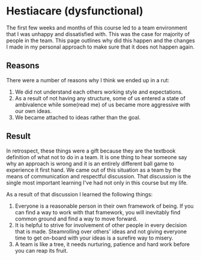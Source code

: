 # Hestiacare (dysfunctional)
The first few weeks and months of this course led to a team environment that I was unhappy and dissatisfied with. This was the case for majority of people in the team. This page outlines why did this happen and the changes I made in my personal approach to make sure that it does not happen again. 


## Reasons
There were a number of reasons why I think we ended up in a rut:
1. We did not understand each others working style and expectations. 
2. As a result of not having any structure, some of us entered a state of ambivalence while some(read me) of us became more aggressive with our own ideas. 
3. We became attached to ideas rather than the goal.


## Result
In retrospect, these things were a gift because they are the textbook definition of what not to do in a team. It is one thing to hear someone say why an approach is wrong and it is an entirely different ball game to experience it first hand. We came out of this situation as a team by the means of communication and respectful discussion. That discussion is the single most important learning I've had not only in this course but my life.

As a result of that discussion I learned the following things:
1. Everyone is a reasonable person in their own framework of being. If you can find a way to work with that framework, you will inevitably find common ground and find a way to move forward.
2. It is helpful to strive for involvement of other people in every decision that is made. Steamrolling over others' ideas and not giving everyone time to get on-board with your ideas is a surefire way to misery.
3. A team is like a tree, it needs nurturing, patience and hard work before you can reap its fruit.
